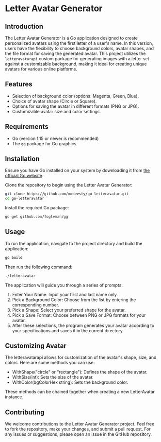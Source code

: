 # Letter Avatar Generator

## Introduction
The Letter Avatar Generator is a Go application designed to create personalized avatars using the first letter of a user's name. In this version, users have the flexibility to choose background colors, avatar shapes, and the file format for saving the generated avatar. This project utilizes the `letteravatarapi` custom package for generating images with a letter set against a customizable background, making it ideal for creating unique avatars for various online platforms.

## Features
- Selection of background color (options: Magenta, Green, Blue).
- Choice of avatar shape (Circle or Square).
- Options for saving the avatar in different formats (PNG or JPG).
- Customizable avatar size and color settings.

## Requirements
- Go (version 1.15 or newer is recommended)
- The `gg` package for Go graphics

## Installation

Ensure you have Go installed on your system by downloading it from [the official Go website](https://golang.org/dl/).

Clone the repository to begin using the Letter Avatar Generator:

```bash
git clone https://github.com/modevsty/go-letteravatar.git
cd go-letteravatar
```
Install the required Go package:

```bash
go get github.com/fogleman/gg
```
## Usage
To run the application, navigate to the project directory and build the application:

```bash
go build
```
Then run the following command:
```bash
./letteravatar
```
The application will guide you through a series of prompts:

1. Enter Your Name: Input your first and last name only.
2. Pick a Background Color: Choose from the list by entering the corresponding number.
3. Pick a Shape: Select your preferred shape for the avatar.
4. Pick a Save Format: Choose between PNG or JPG formats for your avatar.
5. After these selections, the program generates your avatar according to your specifications and saves it in the current directory.



## Customizing Avatar
The letteravatarapi allows for customization of the avatar's shape, size, and colors. Here are some methods you can use:

- WithShape("circle" or "rectangle"): Defines the shape of the avatar.
- WithSize(int): Sets the size of the avatar.
- WithColor(bgColorHex string): Sets the background color.

These methods can be chained together when creating a new LetterAvatar instance.

## Contributing
We welcome contributions to the Letter Avatar Generator project. Feel free to fork the repository, make your changes, and submit a pull request. For any issues or suggestions, please open an issue in the GitHub repository.